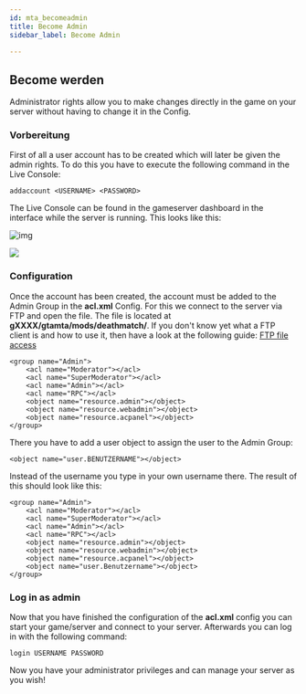 ```yaml
---
id: mta_becomeadmin
title: Become Admin
sidebar_label: Become Admin

---
```



## Become werden

Administrator rights allow you to make changes directly in the game on your server without having to change it in the Config. 



### Vorbereitung

First of all a user account has to be created which will later be given the admin rights. To do this you have to execute the following command in the Live Console:

```
addaccount <USERNAME> <PASSWORD>
```

The Live Console can be found in the gameserver dashboard in the interface while the server is running. This looks like this:

![img](https://screensaver01.zap-hosting.com/index.php/s/tTJeEgrE65tf33Q/preview)



![](https://screensaver01.zap-hosting.com/index.php/s/foecH4m8iJ6KWF7/preview)





### Configuration

Once the account has been created, the account must be added to the Admin Group in the **acl.xml** Config. For this we connect to the server via FTP and open the file. The file is located at **gXXXX/gtamta/mods/deathmatch/**. If you don't know yet what a FTP client is and how to use it, then have a look at the following guide:  [FTP file access](https://docs.zap-hosting.com/docs/en/gameserver_ftpaccess/)

```
<group name="Admin">
    <acl name="Moderator"></acl>
    <acl name="SuperModerator"></acl>
    <acl name="Admin"></acl>
    <acl name="RPC"></acl>
    <object name="resource.admin"></object>
    <object name="resource.webadmin"></object>
    <object name="resource.acpanel"></object>
</group>
```

There you have to add a user object to assign the user to the Admin Group:

```
<object name="user.BENUTZERNAME"></object>
```

Instead of the username you type in your own username there. The result of this should look like this:

```
<group name="Admin">
    <acl name="Moderator"></acl>
    <acl name="SuperModerator"></acl>
    <acl name="Admin"></acl>
    <acl name="RPC"></acl>
    <object name="resource.admin"></object>
    <object name="resource.webadmin"></object>
    <object name="resource.acpanel"></object>
    <object name="user.Benutzername"></object>
</group>
```



### Log in as admin

Now that you have finished the configuration of the **acl.xml** config you can start your game/server and connect to your server. Afterwards you can log in with the following command:

```
login USERNAME PASSWORD
```

Now you have your administrator privileges and can manage your server as you wish!

